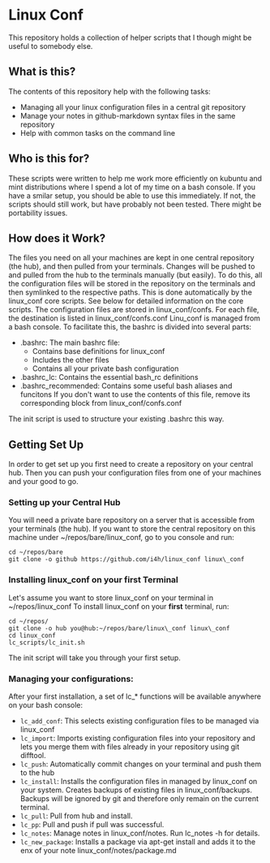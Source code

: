 # Linux Conf

This repository holds a collection of helper scripts that I though might be useful to somebody else.

## What is this?
The contents of this repository help with the following tasks:
- Managing all your linux configuration files in a central git repository
- Manage your notes in github-markdown syntax files in the same repository
- Help with common tasks on the command line

## Who is this for?
These scripts were written to help me work more efficiently on kubuntu and mint distributions where I spend a lot of my time on a bash console. If you have a smilar setup, you should be able to use this immediately. If not, the scripts should still work, but have probably not been tested. There might be portability issues.

## How does it Work?
The files you need on all your machines are kept in one central repository (the hub), and then pulled from  your terminals. Changes will be pushed to and pulled from the hub to the terminals manually (but easily).
To do this, all the configuration files will be stored in the repository on the terminals and then symlinked to the respective paths. This is done automatically by the linux\_conf core scripts. See below for detailed  information on the core scripts. 
The configuration files are stored in linux_conf/confs. For each file, the destination is listed in linux\_conf/confs.conf
Linu_conf is managed from a bash console. To facilitate this, the bashrc is divided into several parts:

- .bashrc: The main bashrc file:
   - Contains base definitions for linux_conf
   - Includes the other files
   - Contains all your private bash configuration
- .bashrc_lc: Contains the essential bash_rc definitions
- .bashrc_recommended: Contains some useful bash aliases and funcitons
  If you don't want to use the contents of this file, remove its corresponding 
  block from linux_conf/confs.conf
  
The init script is used to structure your existing .bashrc this way.


## Getting Set Up

In order to get set up you first need to create a repository on your central hub. Then you can push your configuration files from one of your machines and your good to go.

### Setting up your Central Hub
You will need a private bare repository on a server that is accessible from your terminals (the hub). If you want to store the central repository on this machine under ~/repos/bare/linux_conf, go to you console and run:
````
cd ~/repos/bare
git clone -o github https://github.com/i4h/linux_conf linux\_conf
````

### Installing linux_conf on your first Terminal
Let's assume you want to store linux\_conf on your terminal in ~/repos/linux\_conf
To install linux\_conf on your __first__ terminal, run:
````
cd ~/repos/
git clone -o hub you@hub:~/repos/bare/linux\_conf linux\_conf
cd linux_conf
lc_scripts/lc_init.sh
````
The init script will take you through your first setup.

### Managing your configurations:
After your first installation, a set of lc_* functions will be available 
anywhere on your bash console:
- `lc_add_conf`: This selects existing configuration files to be managed via linux_conf
- `lc_import`: Imports existing configuration files into your repository and lets you merge them with files already in your repository using git difftool.
- `lc_push`: Automatically commit changes on your terminal and push them to the hub
- `lc_install`: Installs the configuration files in managed by linux\_conf on your system. Creates backups of existing files in linux\_conf/backups. Backups will be ignored by git and therefore only remain on the current terminal.
- `lc_pull`: Pull from hub and install.
- `lc_pp`: Pull and push if pull was successful.
- `lc_notes`: Manage notes in linux\_conf/notes. Run lc_notes -h for details.
- `lc_new_package`: Installs a package via apt-get install and adds it to the enx of your note linux\_conf/notes/package.md


